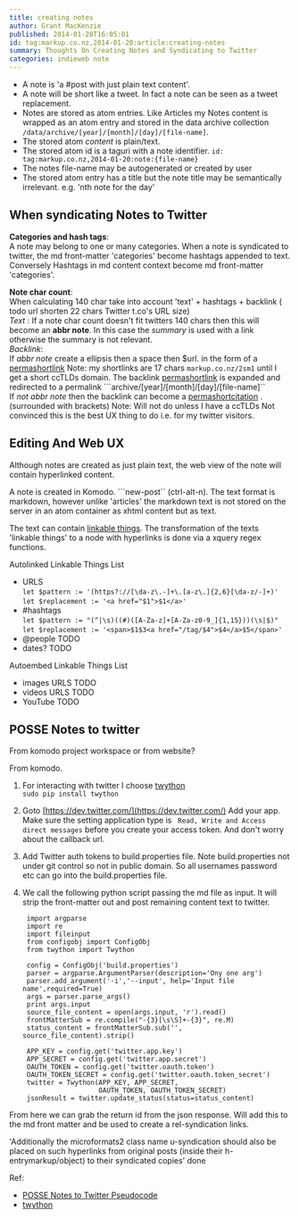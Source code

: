 ```yaml
---
title: creating notes
author: Grant MacKenzie
published: 2014-01-20T16:05:01
id: tag:markup.co.nz,2014-01-20:article:creating-notes
summary: Thoughts On Creating Notes and Syndicating to Twitter
categories: indieweb note
---
```


* A note is 'a #post with just plain text content'.
* A note will be short like a tweet. In fact a note can be seen as a tweet
  replacement.
* Notes are stored as atom entries. Like Articles my Notes content is wrapped as
  an atom entry and stored in the data archive collection
  ```/data/archive/[year]/[month]/[day]/[file-name]```.
* The stored atom *content* is plain/text.
* The stored atom id is a taguri with a note identifier. ```id:
  tag:markup.co.nz,2014-01-20:note:{file-name}```
* The notes file-name may be autogenerated or created by user
* The stored atom entry has a title but the note title may be semantically
  irrelevant. e.g. 'nth note for the day'


When syndicating Notes to Twitter
--------------------------------

**Categories and hash tags**: <br/> A note may belong to one or many categories.
When a note is syndicated to twitter, the md front-matter 'categories' become
hashtags appended to text. Conversely Hashtags in md content context become md
front-matter 'categories'.

**Note char count**: <br/> When calculating 140 char take into account 'text' +
hashtags + backlink ( todo url shorten 22 chars Twitter t.co's URL size) <br/>
*Text* : If a note char count doesn't fit twitters 140 chars then this will
become an **abbr note**. In this case the *summary* is used with a link
otherwise the summary is not relevant. <br/> *Backlink*: <br/>If *abbr note*
create a ellipsis then a space then $url. in the form of a
[permashortlink](https://indiewebcamp.com/permashortlinks) Note: my shortlinks
are 17 chars ```markup.co.nz/2sm1``` until I get a short
 ccTLDs domain. The backlink
 [permashortlink](https://indiewebcamp.com/permashortlinks) is
expanded and redirected to a permalink
```archive/[year]/[month]/[day]/[file-name]`` <br/>If *not abbr note* then the
backlink can become a
[permashortcitation](https://indiewebcamp.com/permashortcitation) . (surrounded
with brackets) Note: Will not do unless I have a ccTLDs Not convinced this is
the best UX thing to do i.e. for my twitter visitors.


Editing And Web UX
------------------

Although notes are created as just plain text, the web view of the note will
contain hyperlinked  content.

A note is created in Komodo. ```new-post`` (ctrl-alt-n). The text format is
markdown, however unlike 'articles' the markdown text is not stored on the
server in an atom container as xhtml content but as text.

The text can contain [linkable
things](http://indiewebcamp.com/notes#Autolinking_and_embedding). The
transformation of the texts 'linkable things' to a
node with hyperlinks is done via a xquery regex functions.

Autolinked Linkable Things List
* URLS<br/>
```let $pattern := '(https?://[\da-z\.-]+\.[a-z\.]{2,6}[\da-z/-]+)'```<br/>
```let $replacement := '<a href="$1">$1</a>'```
* #hashtags<br/>
```let $pattern := "(^|\s)((#)([A-Za-z]+[A-Za-z0-9_]{1,15}))(\s|$)"```<br/>
```let $replacement := '<span>$1$3<a href="/tag/$4">$4</a>$5</span>'```
* @people   TODO
* dates?    TODO

Autoembed Linkable Things List
* images URLS TODO
* videos URLS TODO
* YouTube     TODO

POSSE Notes to twitter
----------------------

From komodo project workspace or from website?

From komodo.

1. For interacting with twitter I choose
[twython](https://github.com/ryanmcgrath/twython) <br/>
```sudo pip install twython```

2. Goto [https://dev.twitter.com/](https://dev.twitter.com/) Add your app. Make
sure the setting application type is ``` Read, Write and Access direct
messages``` before you create your access token. And don't worry about the
callback url.

3. Add Twitter auth tokens to build.properties file. Note build.properties not
under git control so not in public domain. So all usernames password etc can go
into the build.properties file.

4. We call the following python script passing the md file as input. It will
strip the front-matter out and post remaining content text to twitter.

        import argparse
        import re
        import fileinput
        from configobj import ConfigObj
        from twython import Twython

        config = ConfigObj('build.properties')
        parser = argparse.ArgumentParser(description='Ony one arg')
        parser.add_argument('-i','--input', help='Input file name',required=True)
        args = parser.parse_args()
        print args.input
        source_file_content = open(args.input, 'r').read()
        frontMatterSub = re.compile("-{3}[\s\S]+-{3}", re.M)
        status_content = frontMatterSub.sub('', source_file_content).strip()

        APP_KEY = config.get('twitter.app.key')
        APP_SECRET = config.get('twitter.app.secret')
        OAUTH_TOKEN = config.get('twitter.oauth.token')
        OAUTH_TOKEN_SECRET = config.get('twitter.oauth.token_secret')
        twitter = Twython(APP_KEY, APP_SECRET,
                          OAUTH_TOKEN, OAUTH_TOKEN_SECRET)
        jsonResult = twitter.update_status(status=status_content)

From here we can grab the return id from the json response. Will add this to the
md front matter and be used to create a rel-syndication links.

  'Additionally the microformats2 class name u-syndication should also be placed
  on such hyperlinks from original posts (inside their h-entrymarkup/object) to
  their syndicated copies'  done


Ref:
* [POSSE Notes to Twitter Pseudocode](http://indiewebcamp.com/Twitter#POSSE_Notes_to_Twitter_Pseudocode)
* [twython](https://twython.readthedocs.org/en/latest/usage/basic_usage.html)
